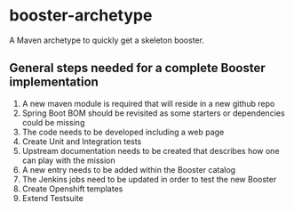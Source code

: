 # booster-archetype
A Maven archetype to quickly get a skeleton booster.

## General steps needed for a complete Booster implementation

1. A new maven module is required that will reside in a new github repo
2. Spring Boot BOM should be revisited as some starters or dependencies could be missing
3. The code needs to be developed including a web page
4. Create Unit and Integration tests
5. Upstream documentation needs to be created that describes how one can play with the mission
6. A new entry needs to be added within the Booster catalog
7. The Jenkins jobs need to be updated in order to test the new Booster
8. Create Openshift templates
9. Extend Testsuite